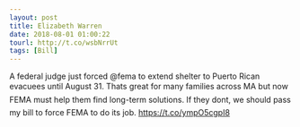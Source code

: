 ```yaml
---
layout: post
title: Elizabeth Warren
date: 2018-08-01 01:00:22
tourl: http://t.co/wsbNrrUt
tags: [Bill]
---
```

A federal judge just forced @fema to extend shelter to Puerto Rican evacuees until August 31. Thats great for many families across MA but now FEMA must help them find long-term solutions. If they dont, we should pass my bill to force FEMA to do its job. https://t.co/ympO5cgpI8